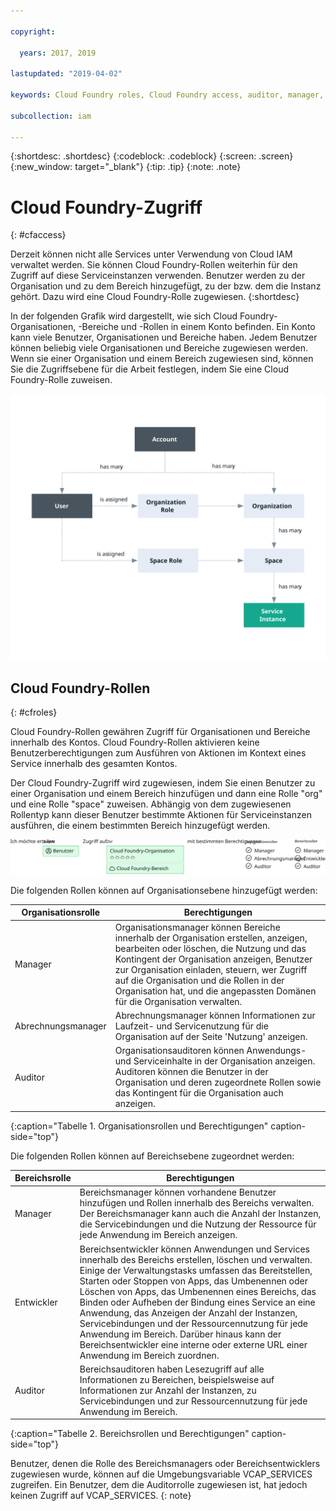 ```yaml
---

copyright:

  years: 2017, 2019

lastupdated: "2019-04-02"

keywords: Cloud Foundry roles, Cloud Foundry access, auditor, manager, developer, billing manager

subcollection: iam

---
```


{:shortdesc: .shortdesc}
{:codeblock: .codeblock}
{:screen: .screen}
{:new_window: target="_blank"}
{:tip: .tip}
{:note: .note}

# Cloud Foundry-Zugriff
{: #cfaccess}

Derzeit können nicht alle Services unter Verwendung von Cloud IAM verwaltet werden. Sie können Cloud Foundry-Rollen weiterhin für den Zugriff auf diese Serviceinstanzen verwenden. Benutzer werden zu der Organisation und zu dem Bereich hinzugefügt, zu der bzw. dem die Instanz gehört. Dazu wird eine Cloud Foundry-Rolle zugewiesen.
{:shortdesc}

In der folgenden Grafik wird dargestellt, wie sich Cloud Foundry-Organisationen, -Bereiche und -Rollen in einem Konto befinden. Ein Konto kann viele Benutzer, Organisationen und Bereiche haben. Jedem Benutzer können beliebig viele Organisationen und Bereiche zugewiesen werden. Wenn sie einer Organisation und einem Bereich zugewiesen sind, können Sie die Zugriffsebene für die Arbeit festlegen, indem Sie eine Cloud Foundry-Rolle zuweisen.


![Zugriff mithilfe von Cloud Foundry-Organisationen und -Bereichen in einem Konto](images/cf-diagram.svg "Informationen zum Zugriff in einem Konto mithilfe von Cloud Foundry-Organisationen, -Bereichen und -Rollen")



## Cloud Foundry-Rollen
{: #cfroles}

Cloud Foundry-Rollen gewähren Zugriff für Organisationen und Bereiche innerhalb des Kontos. Cloud Foundry-Rollen aktivieren keine Benutzerberechtigungen zum Ausführen von Aktionen im Kontext eines Service innerhalb des gesamten Kontos.

Der Cloud Foundry-Zugriff wird zugewiesen, indem Sie einen Benutzer zu einer Organisation und einem Bereich hinzufügen und dann eine Rolle "org" und eine Rolle "space" zuweisen. Abhängig von dem zugewiesenen Rollentyp kann dieser Benutzer bestimmte Aktionen für Serviceinstanzen ausführen, die einem bestimmten Bereich hinzugefügt werden.

![Cloud Foundry-Zugriff](images/CF.svg "Zuweisen vonBenutzerzugriff auf Cloud Foundry-Organisation und -Bereich")

Die folgenden Rollen können auf Organisationsebene hinzugefügt werden:

| Organisationsrolle | Berechtigungen |
|-------------------|-------------|
|Manager | Organisationsmanager können Bereiche innerhalb der Organisation erstellen, anzeigen, bearbeiten oder löschen, die Nutzung und das Kontingent der Organisation anzeigen, Benutzer zur Organisation einladen, steuern, wer Zugriff auf die Organisation und die Rollen in der Organisation hat, und die angepassten Domänen für die Organisation verwalten. |
|Abrechnungsmanager | Abrechnungsmanager können Informationen zur Laufzeit- und Servicenutzung für die Organisation auf der Seite 'Nutzung' anzeigen.  |
|Auditor | Organisationsauditoren können Anwendungs- und Serviceinhalte in der Organisation anzeigen. Auditoren können die Benutzer in der Organisation und deren zugeordnete Rollen sowie das Kontingent für die Organisation auch anzeigen. |
{:caption="Tabelle 1. Organisationsrollen und Berechtigungen" caption-side="top"}

Die folgenden Rollen können auf Bereichsebene zugeordnet werden:

| Bereichsrolle | Berechtigungen |
|------------|-------------|
|Manager | Bereichsmanager können vorhandene Benutzer hinzufügen und Rollen innerhalb des Bereichs verwalten. Der Bereichsmanager kann auch die Anzahl der Instanzen, die Servicebindungen und die Nutzung der Ressource für jede Anwendung im Bereich anzeigen. |
|Entwickler | Bereichsentwickler können Anwendungen und Services innerhalb des Bereichs erstellen, löschen und verwalten. Einige der Verwaltungstasks umfassen das Bereitstellen, Starten oder Stoppen von Apps, das Umbenennen oder Löschen von Apps, das Umbenennen eines Bereichs, das Binden oder Aufheben der Bindung eines Service an eine Anwendung, das Anzeigen der Anzahl der Instanzen, Servicebindungen und der Ressourcennutzung für jede Anwendung im Bereich. Darüber hinaus kann der Bereichsentwickler eine interne oder externe URL einer Anwendung im Bereich zuordnen.   |
|Auditor | Bereichsauditoren haben Lesezugriff auf alle Informationen zu Bereichen, beispielsweise auf Informationen zur Anzahl der Instanzen, zu Servicebindungen und zur Ressourcennutzung für jede Anwendung im Bereich. |
{:caption="Tabelle 2. Bereichsrollen und Berechtigungen" caption-side="top"}

Benutzer, denen die Rolle des Bereichsmanagers oder Bereichsentwicklers zugewiesen wurde, können auf die Umgebungsvariable VCAP_SERVICES zugreifen. Ein Benutzer, dem die Auditorrolle zugewiesen ist, hat jedoch keinen Zugriff auf VCAP_SERVICES.
{: note}
